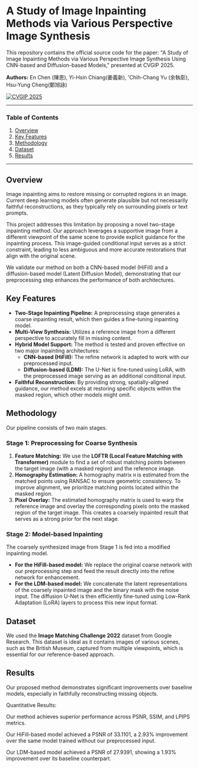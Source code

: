 # A Study of Image Inpainting Methods via Various Perspective Image Synthesis

This repository contains the official source code for the paper: "A Study of Image Inpainting Methods via Various Perspective Image Synthesis Using CNN-based and Diffusion-based Models," presented at CVGIP 2025.

**Authors:** En Chen (陳恩), Yi-Hsin Chiang(姜義新), 'Chih-Chang Yu (余執彰), Hsu-Yung Cheng(鄭旭詠)

[![CVGIP 2025](https://img.shields.io/badge/CVGIP-2025-blue.svg)](https://ippr.org.tw/cvgip/cvgip_previousinformation/)

---

### Table of Contents
1.  [Overview](#overview)
2.  [Key Features](#key-features)
3.  [Methodology](#methodology)
4.  [Dataset](#dataset)
5.  [Results](#results)


---

## Overview

Image inpainting aims to restore missing or corrupted regions in an image. Current deep learning models often generate plausible but not necessarily faithful reconstructions, as they typically rely on surrounding pixels or text prompts.

This project addresses this limitation by proposing a novel two-stage inpainting method. Our approach leverages a supportive image from a different viewpoint of the same scene to provide explicit guidance for the inpainting process. This image-guided conditional input serves as a strict constraint, leading to less ambiguous and more accurate restorations that align with the original scene.

We validate our method on both a CNN-based model (HiFill) and a diffusion-based model (Latent Diffusion Model), demonstrating that our preprocessing step enhances the performance of both architectures.

## Key Features

* **Two-Stage Inpainting Pipeline:** A preprocessing stage generates a coarse inpainting result, which then guides a fine-tuning inpainting model.
* **Multi-View Synthesis:** Utilizes a reference image from a different perspective to accurately fill in missing content.
* **Hybrid Model Support:** The method is tested and proven effective on two major inpainting architectures:
    * **CNN-based (HiFill):** The refine network is adapted to work with our preprocessed input.
    * **Diffusion-based (LDM):** The U-Net is fine-tuned using LoRA, with the preprocessed image serving as an additional conditional input.
* **Faithful Reconstruction:** By providing strong, spatially-aligned guidance, our method excels at restoring specific objects within the masked region, which other models might omit.

## Methodology

Our pipeline consists of two main stages.

### Stage 1: Preprocessing for Coarse Synthesis

1.  **Feature Matching:** We use the **LOFTR (Local Feature Matching with Transformer)** module to find a set of robust matching points between the target image (with a masked region) and the reference image.
2.  **Homography Estimation:** A homography matrix `H` is estimated from the matched points using RANSAC to ensure geometric consistency. To improve alignment, we prioritize matching points located within the masked region.
3.  **Pixel Overlay:** The estimated homography matrix is used to warp the reference image and overlay the corresponding pixels onto the masked region of the target image. This creates a coarsely inpainted result that serves as a strong prior for the next stage.

### Stage 2: Model-based Inpainting

The coarsely synthesized image from Stage 1 is fed into a modified inpainting model.

* **For the HiFill-based model:** We replace the original coarse network with our preprocessing step and feed the result directly into the refine network for enhancement.
* **For the LDM-based model:** We concatenate the latent representations of the coarsely inpainted image and the binary mask with the noise input. The diffusion U-Net is then efficiently fine-tuned using Low-Rank Adaptation (LoRA) layers to process this new input format.

## Dataset

We used the **Image Matching Challenge 2022** dataset from Google Research. This dataset is ideal as it contains images of various scenes, such as the British Museum, captured from multiple viewpoints, which is essential for our reference-based approach.


## Results
Our proposed method demonstrates significant improvements over baseline models, especially in faithfully reconstructing missing objects.

Quantitative Results:

Our method achieves superior performance across PSNR, SSIM, and LPIPS metrics.

Our HiFill-based model achieved a PSNR of 33.1101, a 2.93% improvement over the same model trained without our preprocessed input.

Our LDM-based model achieved a PSNR of 27.9391, showing a 1.93% improvement over its baseline counterpart.
